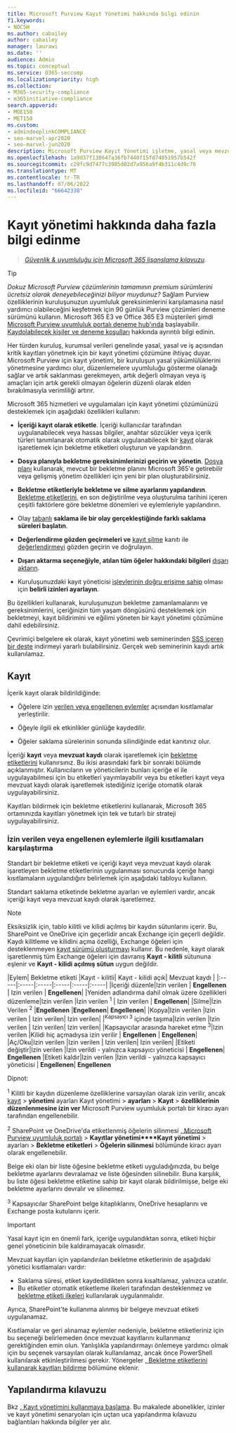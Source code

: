 ```yaml
---
title: Microsoft Purview Kayıt Yönetimi hakkında bilgi edinin
f1.keywords:
- NOCSH
ms.author: cabailey
author: cabailey
manager: laurawi
ms.date: ''
audience: Admin
ms.topic: conceptual
ms.service: O365-seccomp
ms.localizationpriority: high
ms.collection:
- M365-security-compliance
- m365initiative-compliance
search.appverid:
- MOE150
- MET150
ms.custom:
- admindeeplinkCOMPLIANCE
- seo-marvel-apr2020
- seo-marvel-jun2020
description: Microsoft Purview Kayıt Yönetimi işletme, yasal veya mevzuat kaydı tutma gereksinimleri için yüksek değerli öğeleri nasıl desteklediğini öğrenin.
ms.openlocfilehash: 1a9d37f138647a36fb7440f15fd74851957b542f
ms.sourcegitcommit: c29fc9d7477c3985d02d7a956a9f4b311c4d9c76
ms.translationtype: MT
ms.contentlocale: tr-TR
ms.lasthandoff: 07/06/2022
ms.locfileid: "66642338"
---
```

# <a name="learn-about-records-management"></a>Kayıt yönetimi hakkında daha fazla bilgi edinme

>*[Güvenlik & uyumluluğu için Microsoft 365 lisanslama kılavuzu](/office365/servicedescriptions/microsoft-365-service-descriptions/microsoft-365-tenantlevel-services-licensing-guidance/microsoft-365-security-compliance-licensing-guidance).*

> [!TIP]
> *Dokuz Microsoft Purview çözümlerinin tamamının premium sürümlerini ücretsiz olarak deneyebileceğinizi biliyor muydunuz?* Sağlam Purview özelliklerinin kuruluşunuzun uyumluluk gereksinimlerini karşılamasına nasıl yardımcı olabileceğini keşfetmek için 90 günlük Purview çözümleri deneme sürümünü kullanın. Microsoft 365 E3 ve Office 365 E3 müşterileri şimdi [Microsoft Purview uyumluluk portalı deneme hub'ında](https://compliance.microsoft.com/trialHorizontalHub?sku=ComplianceE5&ref=DocsRef) başlayabilir. [Kaydolabilecek kişiler ve deneme koşulları](compliance-easy-trials.md) hakkında ayrıntılı bilgi edinin.

Her türden kuruluş, kurumsal verileri genelinde yasal, yasal ve iş açısından kritik kayıtları yönetmek için bir kayıt yönetimi çözümüne ihtiyaç duyar. Microsoft Purview için kayıt yönetimi, bir kuruluşun yasal yükümlülüklerini yönetmesine yardımcı olur, düzenlemelere uyumluluğu gösterme olanağı sağlar ve artık saklanması gerekmeyen, artık değerli olmayan veya iş amaçları için artık gerekli olmayan öğelerin düzenli olarak elden bırakılmasıyla verimliliği artırır.

Microsoft 365 hizmetleri ve uygulamaları için kayıt yönetimi çözümünüzü desteklemek için aşağıdaki özellikleri kullanın:

- **İçeriği kayıt olarak etiketle**. İçeriği kullanıcılar tarafından uygulanabilecek veya hassas bilgiler, anahtar sözcükler veya içerik türleri tanımlanarak otomatik olarak uygulanabilecek bir [kayıt](#records) olarak işaretlemek için bekletme etiketleri oluşturun ve yapılandırın.

- **Dosya planıyla bekletme gereksinimlerinizi geçirin ve yönetin**. [Dosya planı](file-plan-manager.md) kullanarak, mevcut bir bekletme planını Microsoft 365'e getirebilir veya gelişmiş yönetim özellikleri için yeni bir plan oluşturabilirsiniz.

- **Bekletme etiketleriyle bekletme ve silme ayarlarını yapılandırın**. [Bekletme etiketlerini,](retention.md#retention-labels) en son değiştirilme veya oluşturulma tarihini içeren çeşitli faktörlere göre bekletme dönemleri ve eylemleriyle yapılandırın.

- Olay [tabanlı](event-driven-retention.md) **saklama ile bir olay gerçekleştiğinde farklı saklama süreleri başlatın**.

- **Değerlendirme gözden geçirmeleri ve** [kayıt silme](disposition.md#disposition-of-records) kanıtı ile [değerlendirmeyi](disposition.md#disposition-reviews) gözden geçirin ve doğrulayın.

- **Dışarı aktarma seçeneğiyle, atılan tüm öğeler hakkındaki bilgileri** [dışarı aktarın](disposition.md#filter-and-export-the-views).

- Kuruluşunuzdaki kayıt yöneticisi [işlevlerinin doğru erişime sahip](../security/office-365-security/permissions-in-the-security-and-compliance-center.md) olması için **belirli izinleri ayarlayın**.

Bu özellikleri kullanarak, kuruluşunuzun bekletme zamanlamalarını ve gereksinimlerini, içeriğinizin tüm yaşam döngüsünü desteklemek için bekletmeyi, kayıt bildirimini ve eğilimi yöneten bir kayıt yönetimi çözümüne dahil edebilirsiniz.

Çevrimiçi belgelere ek olarak, kayıt yönetimi web seminerinden [SSS içeren bir deste](https://aka.ms/MIPC/Blog-RecordsManagementWebinar) indirmeyi yararlı bulabilirsiniz. Gerçek web seminerinin kaydı artık kullanılamaz.

## <a name="records"></a>Kayıt

İçerik kayıt olarak bildirildiğinde:

- Öğelere izin [verilen veya engellenen eylemler](#compare-restrictions-for-what-actions-are-allowed-or-blocked) açısından kısıtlamalar yerleştirilir.

- Öğeyle ilgili ek etkinlikler günlüğe kaydedilir.

- Öğeler saklama sürelerinin sonunda silindiğinde edat kanıtınız olur.

İçeriği **kayıt** veya **mevzuat kaydı** olarak işaretlemek için [bekletme etiketlerini](retention.md#retention-labels) kullanırsınız. Bu ikisi arasındaki fark bir sonraki bölümde açıklanmıştır. Kullanıcıların ve yöneticilerin bunları içeriğe el ile uygulayabilmesi için bu etiketleri yayımlayabilir veya bu etiketleri kayıt veya mevzuat kaydı olarak işaretlemek istediğiniz içeriğe otomatik olarak uygulayabilirsiniz.

Kayıtları bildirmek için bekletme etiketlerini kullanarak, Microsoft 365 ortamınızda kayıtları yönetmek için tek ve tutarlı bir strateji uygulayabilirsiniz.

### <a name="compare-restrictions-for-what-actions-are-allowed-or-blocked"></a>İzin verilen veya engellenen eylemlerle ilgili kısıtlamaları karşılaştırma

Standart bir bekletme etiketi ve içeriği kayıt veya mevzuat kaydı olarak işaretleyen bekletme etiketlerinin uygulanması sonucunda içeriğe hangi kısıtlamaların uygulandığını belirlemek için aşağıdaki tabloyu kullanın.

Standart saklama etiketinde bekletme ayarları ve eylemleri vardır, ancak içeriği kayıt veya mevzuat kaydı olarak işaretlemez.

> [!NOTE]
> Eksiksizlik için, tablo kilitli ve kilidi açılmış bir kaydın sütunlarını içerir. Bu, SharePoint ve OneDrive için geçerlidir ancak Exchange için geçerli değildir. Kaydı kilitleme ve kilidini açma özelliği, Exchange öğeleri için desteklenmeyen [kayıt sürümü oluşturmayı](record-versioning.md) kullanır. Bu nedenle, kayıt olarak işaretlenmiş tüm Exchange öğeleri için davranış **Kayıt - kilitli** sütununa eşlenir ve **Kayıt - kilidi açılmış sütun** uygun değildir.


|Eylem| Bekletme etiketi |Kayıt - kilitli| Kayıt - kilidi açık| Mevzuat kaydı |
|:-----|:-----|:-----|:-----|:-----|:-----|
|İçeriği düzenle|Izin verilen | **Engellenen** | Izin verilen | **Engellenen**|
|Yeniden adlandırma dahil olmak üzere özellikleri düzenleme|Izin verilen |İzin verilen <sup>1</sup> | Izin verilen | **Engellenen**|
|Silme|İzin Verilen <sup>2</sup> |**Engellenen** |**Engellenen**| **Engellenen**|
|Kopya|Izin verilen |Izin verilen | Izin verilen| Izin verilen|
|<sup>Kapsayıcı 3</sup> içinde taşıma|Izin verilen |Izin verilen | Izin verilen| Izin verilen|
|Kapsayıcılar arasında hareket etme <sup>3</sup>|Izin verilen |Kilidi hiç açmadıysa izin verilir | **Engellenen** | **Engellenen**|
|Aç/Oku|Izin verilen |Izin verilen | Izin verilen| Izin verilen|
|Etiketi değiştir|Izin verilen |İzin verildi - yalnızca kapsayıcı yöneticisi | **Engellenen**| **Engellenen**
|Etiketi kaldır|Izin verilen |İzin verildi - yalnızca kapsayıcı yöneticisi | **Engellenen**| **Engellenen**

Dipnot:

<sup>1</sup> Kilitli bir kaydın düzenleme özelliklerine varsayılan olarak izin verilir, ancak [kayıt](https://compliance.microsoft.com/) >  **yönetimi** ayarları Kayıt yönetimi  > **ayarları** > **Kayıt** > **özelliklerinin düzenlenmesine izin ver** Microsoft Purview uyumluluk portalı bir kiracı ayarı tarafından engellenebilir.

<sup>2</sup> SharePoint ve OneDrive'da etiketlenmiş öğelerin silinmesi [, Microsoft Purview uyumluluk portalı](https://compliance.microsoft.com/) >  **Kayıtlar yönetimi****Kayıt yönetimi** >  ayarları  > **Bekletme etiketleri** > **Öğelerin silinmesi** bölümünde kiracı ayarı olarak engellenebilir.

Belge eki olan bir liste öğesine bekletme etiketi uyguladığınızda, bu belge bekletme ayarlarını devralamaz ve liste öğesinden silinebilir. Buna karşılık, bu liste öğesi bekletme etiketine sahip bir kayıt olarak bildirilmişse, belge eki bekletme ayarlarını devralır ve silinemez.

<sup>3</sup> Kapsayıcılar SharePoint belge kitaplıklarını, OneDrive hesaplarını ve Exchange posta kutularını içerir.

> [!IMPORTANT]
> Yasal kayıt için en önemli fark, içeriğe uygulandıktan sonra, etiketi hiçbir genel yöneticinin bile kaldıramayacak olmasıdır.
>
> Mevzuat kayıtları için yapılandırılan bekletme etiketlerinin de aşağıdaki yönetici kısıtlamaları vardır:
>
> - Saklama süresi, etiket kaydedildikten sonra kısaltılamaz, yalnızca uzatılır.
> - Bu etiketler otomatik etiketleme ilkeleri tarafından desteklenmez ve [bekletme etiketi ilkeleri](create-apply-retention-labels.md) kullanılarak uygulanmalıdır.
>
> Ayrıca, SharePoint'te kullanıma alınmış bir belgeye mevzuat etiketi uygulanamaz.
>
> Kısıtlamalar ve geri alınamaz eylemler nedeniyle, bekletme etiketleriniz için bu seçeneği belirlemeden önce mevzuat kayıtlarını kullanmanız gerektiğinden emin olun. Yanlışlıkla yapılandırmayı önlemeye yardımcı olmak için bu seçenek varsayılan olarak kullanılamaz, ancak önce PowerShell kullanılarak etkinleştirilmesi gerekir. Yönergeler [, Bekletme etiketlerini kullanarak kayıtları bildirme](declare-records.md) bölümüne eklenir.

## <a name="configuration-guidance"></a>Yapılandırma kılavuzu

Bkz [. Kayıt yönetimini kullanmaya başlama](get-started-with-records-management.md). Bu makalede abonelikler, izinler ve kayıt yönetimi senaryoları için uçtan uca yapılandırma kılavuzu bağlantıları hakkında bilgiler yer alır.

